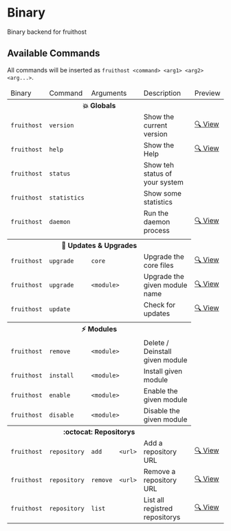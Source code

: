 # Binary
Binary backend for fruithost

## Available Commands
All commands will be inserted as `fruithost <command> <arg1> <arg2> <arg...>`.

<table>
  <thead>
    <tr>
      <td>Binary</td>
      <td>Command</td>
      <td colspan="2">Arguments</td>
      <td>Description</td>
      <td>Preview</td>
    </tr>
  </thead>
  <tbody>
    <tr>
      <th colspan="5">💥 Globals</th>
    </tr>
    <tr>
      <td><code>fruithost</code></td>
      <td colspan="3"><code>version</code></td>
      <td>Show the current version</td>
      <td><a href="https://raw.githubusercontent.com/fruithost/Binary/master/screenshots/version.png" target="_blank">🔍 View</a></td>
    </tr>
    <tr>
      <td><code>fruithost</code></td>
      <td colspan="3"><code>help</code></td>
      <td>Show the Help</td>
      <td><a href="https://raw.githubusercontent.com/fruithost/Binary/master/screenshots/help.png" target="_blank">🔍 View</a></td>
    </tr>
    <tr>
      <td><code>fruithost</code></td>
      <td colspan="3"><code>status</code></td>
      <td>Show teh status of your system</td>
    </tr>
    <tr>
      <td><code>fruithost</code></td>
      <td colspan="3"><code>statistics</code></td>
      <td>Show some statistics</td>
    </tr>
    <tr>
      <td><code>fruithost</code></td>
      <td colspan="3"><code>daemon</code></td>
      <td>Run the daemon process</td>
       <td><a href="https://raw.githubusercontent.com/fruithost/Binary/master/screenshots/daemon.png" target="_blank">🔍 View</a></td>
    </tr>
    <tr>
      <td colspan="5"></td>  
    </tr>
    <tr>
      <th colspan="5">🔄 Updates & Upgrades</th>  
    </tr>
    <tr>
      <td><code>fruithost</code></td>
      <td><code>upgrade</code></td>
      <td colspan="2"><code>core</code></td>
      <td>Upgrade the core files</td>
       <td><a href="https://raw.githubusercontent.com/fruithost/Binary/master/screenshots/core.png" target="_blank">🔍 View</a></td>
    </tr>
    <tr>
      <td><code>fruithost</code></td>
      <td><code>upgrade</code></td>
      <td colspan="2"><code>&lt;module&gt;</code></td>
      <td>Upgrade the given module name</td>
      <td><a href="https://raw.githubusercontent.com/fruithost/Binary/master/screenshots/upgrade.png" target="_blank">🔍 View</a></td>
    </tr>
    <tr>
      <td><code>fruithost</code></td>
      <td colspan="3"><code>update</code></td>
      <td>Check for updates</td>
       <td><a href="https://raw.githubusercontent.com/fruithost/Binary/master/screenshots/update.png" target="_blank">🔍 View</a></td>
    </tr>
    <tr>
      <td colspan="5"></td>  
    </tr>
    <tr>
      <th colspan="5">⚡️ Modules</th>
    </tr>
    <tr>
      <td><code>fruithost</code></td>
      <td><code>remove</code></td>
      <td colspan="2"><code>&lt;module&gt;</code></td>
      <td>Delete / Deinstall given module</td>
    </tr>
    <tr>
      <td><code>fruithost</code></td>
      <td><code>install</code></td>
      <td colspan="2"><code>&lt;module&gt;</code></td>
      <td>Install given module</td>
    </tr>
    <tr>
      <td><code>fruithost</code></td>
      <td><code>enable</code></td>
      <td colspan="2"><code>&lt;module&gt;</code></td>
      <td>Enable the given module</td>
    </tr>
    <tr>
      <td><code>fruithost</code></td>
      <td><code>disable</code></td>
      <td colspan="2"><code>&lt;module&gt;</code></td>
      <td>Disable the given module</td>
    </tr>
    <tr>
      <th colspan="5">:octocat: Repositorys</th>  
    </tr>
    <tr>
      <td><code>fruithost</code></td>
      <td><code>repository</code></td>
      <td><code>add</code></td>
      <td><code>&lt;url&gt;</code></td>
      <td>Add a repository URL</td>
       <td><a href="https://raw.githubusercontent.com/fruithost/Binary/master/screenshots/repository_add.png" target="_blank">🔍 View</a></td>
    </tr>
    <tr>
      <td><code>fruithost</code></td>
      <td><code>repository</code></td>
      <td><code>remove</code></td>
      <td><code>&lt;url&gt;</code></td>
      <td>Remove a repository URL</td>
       <td><a href="https://raw.githubusercontent.com/fruithost/Binary/master/screenshots/repository_remove.png" target="_blank">🔍 View</a></td>
    </tr>
    <tr>
      <td><code>fruithost</code></td>
      <td><code>repository</code></td>
      <td colspan="2"><code>list</code></td>
      <td>List all registred repositorys</td>
       <td><a href="https://raw.githubusercontent.com/fruithost/Binary/master/screenshots/repository_list.png" target="_blank">🔍 View</a></td>
    </tr>
  </tbody>
</table>
